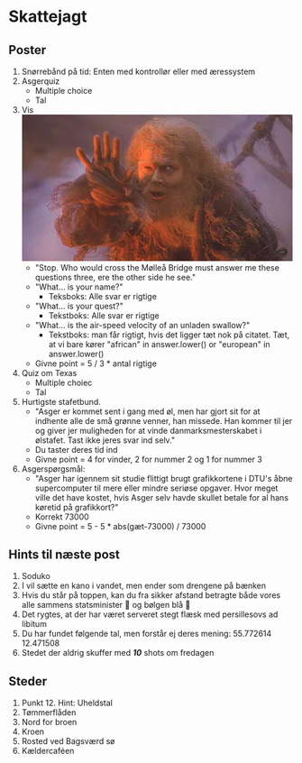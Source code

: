 # Skattejagt

## Poster
1. Snørrebånd på tid: Enten med kontrollør eller med æressystem
2. Asgerquiz
    - Multiple choice
    - Tal
3. Vis ![billede](static/bridgekeeper.jpg)
    - "Stop. Who would cross the Mølleå Bridge must answer me these questions three, ere the other side he see."
    - "What… is your name?"
      - Teksboks: Alle svar er rigtige
    - "What… is your quest?"
      - Tekstboks: Alle svar er rigtige
    - "What… is the air-speed velocity of an unladen swallow?"
      - Tekstboks: man får rigtigt, hvis det ligger tæt nok på citatet. Tæt, at vi bare kører "african" in answer.lower() or "european" in answer.lower()
    - Givne point = 5 / 3 * antal rigtige 
4. Quiz om Texas
    - Multiple choiec
    - Tal
5. Hurtigste stafetbund.
    - "Asger er kommet sent i gang med øl, men har gjort sit for at indhente alle de små grønne venner, han missede. Han kommer til jer og giver jer muligheden for at vinde danmarksmesterskabet i ølstafet. Tast ikke jeres svar ind selv."
    - Du taster deres tid ind
    - Givne point = 4 for vinder, 2 for nummer 2 og 1 for nummer 3 
6. Asgerspørgsmål: 
    - "Asger har igennem sit studie flittigt brugt grafikkortene i DTU's åbne supercomputer til mere eller mindre seriøse opgaver. Hvor meget ville det have kostet, hvis Asger selv havde skullet betale for al hans køretid på grafikkort?"
    - Korrekt 73000
    - Givne point =  5 - 5 * abs(gæt-73000) / 73000 

## Hints til næste post
1. Soduko
2. I vil sætte en kano i vandet, men ender som drengene på bænken
3. Hvis du står på toppen, kan du fra sikker afstand betragte både vores alle sammens statsminister :rose: og bølgen blå :wave:
4. Det rygtes, at der har været serveret stegt flæsk med persillesovs ad libitum
5. Du har fundet følgende tal, men forstår ej deres mening: 55.772614 12.471508
6. Stedet der aldrig skuffer med ***10*** shots om fredagen

## Steder
1. Punkt 12. Hint: Uheldstal
2. Tømmerflåden
3. Nord for broen
4. Kroen
5. Rosted ved Bagsværd sø
6. Kældercaféen

